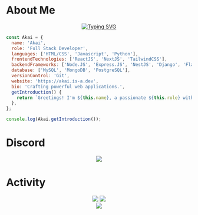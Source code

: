 # About Me

<div align="center">
  <a href="https://git.io/typing-svg">
    <img src="https://readme-typing-svg.demolab.com?font=Fira+Code&pause=1000&color=136EF7&center=true&width=435&lines=Full+Stack+Developer;Loves+Coding;Always+Learning" alt="Typing SVG" />
  </a>
 </div>


```javascript
const Akai = {
  name: 'Akai',
  role: 'Full Stack Developer',
  languages: ['HTML/CSS', 'Javascript', 'Python'],
  frontendTechnologies: ['ReactJS', 'NextJS', 'TailwindCSS'],
  backendFrameworks: ['Node.JS', 'Express.JS', 'NestJS', 'Django', 'Flask', 'FastAPI'],
  database: ['MySQL', 'MongoDB', 'PostgreSQL'],
  versionControl: 'Git',
  website: 'https://akai.is-a.dev',
  bio: 'Crafting powerful web applications.',
  getIntroduction() {
    return `Greetings! I'm ${this.name}, a passionate ${this.role} with expertise in ${this.skills.join(', ')}. ${this.bio} Check out my website at [${this.website}](${this.website}). Let's collaborate and work our magic together! ✨🔥`;
  },
};

console.log(Akai.getIntroduction());
```

# Discord
<p align="center">
   <a href="https://discord.com/users/747403406154399765">
      <img src="https://lanyard.cnrad.dev/api/747403406154399765?animated=true&hideDiscrim=true&bg=010409" />
   </a>
</p>

# Activity
<div align="center">
  <img src="https://github-readme-stats.vercel.app/api?username=AmazingAkai&show_icons=true&theme=tokyonight&hide_border=true&count_private=true" />
  <img src="https://github-readme-streak-stats.herokuapp.com/?user=AmazingAkai&show_icons=true&theme=tokyonight&hide_border=true&count_private=true" />
  <br>
  <img src="https://github-readme-activity-graph.vercel.app/graph?username=AmazingAkai&theme=tokyonight&hide_border=true&bg_color=1A1B27" />
</div>




